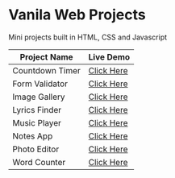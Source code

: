 # Vanila Web Projects
Mini projects built in HTML, CSS and Javascript

| Project Name  | Live Demo |
| ------------- | ------------- |
| Countdown Timer  | <a href="https://infallible-jang-7d6d8d.netlify.app/">Click Here </a>  |
| Form Validator  | <a href="https://ecstatic-mirzakhani-192bfe.netlify.app/">Click Here </a>  |
| Image Gallery  | <a href="https://xenodochial-curie-6cef2b.netlify.app/">Click Here </a>  |
| Lyrics Finder  | <a href="https://xenodochial-ride-3d00e6.netlify.app/">Click Here </a>  |
| Music Player  | <a href="https://laughing-feynman-d6372a.netlify.app/">Click Here </a>  |
| Notes App  | <a href="https://stoic-bhabha-926133.netlify.app/">Click Here </a>  |
| Photo Editor  | <a href="https://modest-kowalevski-cc37bf.netlify.app/">Click Here </a>  |
| Word Counter | <a href="https://objective-johnson-a5e05c.netlify.app/">Click Here </a>  |
